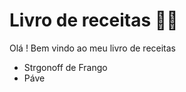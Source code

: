 # Livro de receitas :man_cook:

Olá ! Bem vindo ao meu livro de receitas

- Strgonoff de Frango
- Páve